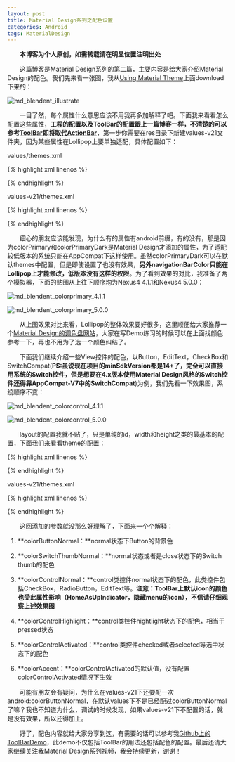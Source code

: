 ```yaml
---
layout: post
title: Material Design系列之配色设置
categories: Android
tags: MaterialDesign
---
```


&emsp;&emsp;**本博客为个人原创，如需转载请在明显位置注明出处**

&emsp;&emsp;这篇博客是Material Design系列的第二篇，主要内容是给大家介绍Material Design的配色。我们先来看一张图，我从[Using Material Theme](http://developer.android.com/training/material/theme.html)上面download下来的：

![md_blendent_illustrate](/images/md_blendent_illustrate.png)

&emsp;&emsp;一目了然，每个属性什么意思应该不用我再多加解释了吧。下面我来看看怎么配置这些属性，**工程的配置以及ToolBar的配置跟上一篇博客一样，不清楚的可以参考[ToolBar即将取代ActionBar](http://willclub.me/toolbar/)**，第一步你需要在res目录下新建values-v21文件夹，因为某些属性在Lollipop上要单独适配，具体配置如下：

values/themes.xml

{% highlight xml linenos %}
<resources>
  <!-- Base application theme. -->
  <style name="AppTheme.Base" parent="Theme.AppCompat">
    <!-- Customize your theme here. -->
    <item name="windowActionBar">false</item>
    <item name="android:windowNoTitle">true</item>
    <!-- Material Design setup-->
    <item name="colorPrimary">@color/theme_color_primary</item>
    <item name="colorPrimaryDark">@color/theme_color_primary_dark</item>
    <item name="android:textColorPrimary">@color/theme_text_color_primary</item>
    <item name="android:windowBackground">@color/white</item>
  </style>

  <style name="AppTheme" parent="AppTheme.Base">
  </style>
</resources>
{% endhighlight %}

values-v21/themes.xml

{% highlight xml linenos %}
<resources>
  <style name="AppTheme" parent="AppTheme.Base">
    <item name="android:navigationBarColor">@color/theme_color_primary</item>
  </style>
</resources>
{% endhighlight %}

&emsp;&emsp;细心的朋友应该能发现，为什么有的属性有android前缀，有的没有，那是因为colorPrimary和colorPrimaryDark是Material Design才添加的属性，为了适配较低版本的系统只能在AppCompat下这样使用。虽然colorPrimaryDark可以在默认themes中配置，但是即使设置了也没有效果，**另外navigationBarColor只能在Lollipop上才能修改，低版本没有这样的权限**。为了看到效果的对比，我准备了两个模拟器，下面的贴图从上往下顺序均为Nexus4 4.1.1和Nexus4 5.0.0：

![md_blendent_colorprimary_4.1.1](/images/md_blendent_colorprimary_4.1.1.png)

![md_blendent_colorprimary_5.0.0](/images/md_blendent_colorprimary_5.0.0.png)

&emsp;&emsp;从上图效果对比来看，Lollipop的整体效果要好很多，这里顺便给大家推荐一个[Material Design的调色盘网站](http://www.materialpalette.com/)，大家在写Demo练习的时候可以在上面找颜色参考一下，再也不用为了选一个颜色纠结了。

&emsp;&emsp;下面我们继续介绍一些View控件的配色，以Button，EditText，CheckBox和SwitchCompat(**PS:虽说现在项目的minSdkVersion都是14+了，完全可以直接用系统的Switch控件，但是想要在4.x版本使用Material Design风格的Switch控件还得靠AppCompat-V7中的SwitchCompat**)为例，我们先看一下效果图，系统顺序不变：

![md_blendent_colorcontrol_4.1.1](/images/md_blendent_colorcontrol_4.1.1.png)

![md_blendent_colorcontrol_5.0.0](/images/md_blendent_colorcontrol_5.0.0.png)

&emsp;&emsp;layout的配置我就不贴了，只是单纯的id，width和height之类的最基本的配置，下面我们来看看theme的配置：

{% highlight xml linenos %}
<resources>
  <!-- Base application theme. -->
  <style name="AppTheme.Base" parent="Theme.AppCompat">
    <!-- Other setup ...... -->
    <!-- Color control setup-->
    <item name="colorControlNormal">@color/theme_color_control_normal</item>
    <item name="colorControlHighlight">@color/theme_color_control_highlight</item>
    <!--<item name="colorControlActivated">@color/theme_color_control_activated</item>-->
    <item name="colorAccent">@color/theme_color_accent</item>
    <item name="colorSwitchThumbNormal">@color/theme_color_control_normal</item>
  </style>

  <style name="AppTheme" parent="AppTheme.Base">
    <item name="colorButtonNormal">@color/theme_color_accent</item>
  </style>
</resources>
{% endhighlight %}

values-v21/themes.xml

{% highlight xml linenos %}
<resources>
  <style name="AppTheme" parent="AppTheme.Base">
    <!-- navigationBar setup ...... -->
    <item name="android:colorButtonNormal">@color/theme_color_accent</item>
  </style>
</resources>
{% endhighlight %}

&emsp;&emsp;这回添加的参数就没那么好理解了，下面来一个个解释：

1. **colorButtonNormal：**normal状态下Button的背景色

2. **colorSwitchThumbNormal：**normal状态或者是close状态下的Switch thumb的配色

3. **colorControlNormal：**control类控件normal状态下的配色，此类控件包括CheckBox，RadioButton，EditText等。**注意：ToolBar上默认icon的颜色也受此属性影响（HomeAsUpIndicator，隐藏menu的icon），不信请仔细观察上述效果图**

4. **colorControlHighlight：**control类控件hightlight状态下的配色，相当于pressed状态

5. **colorControlActivated：**control类控件checked或者selected等选中状态下的配色

6. **colorAccent：**colorControlActivated的默认值，没有配置colorControlActivated情况下生效

&emsp;&emsp;可能有朋友会有疑问，为什么在values-v21下还要配一次android:colorButtonNormal，在默认values下不是已经配过colorButtonNormal了嘛？我也不知道为什么，调试的时候发现，如果values-v21下不配置的话，就是没有效果，所以还得加上。

&emsp;&emsp;好了，配色内容就给大家分享到这，有需要的话可以参考我[Github上的ToolBarDemo](https://github.com/willmo1987/ToolBarDemo)，此demo不仅包括ToolBar的用法还包括配色的配置。最后还请大家继续关注我Material Design系列视频，我会持续更新，谢谢！

